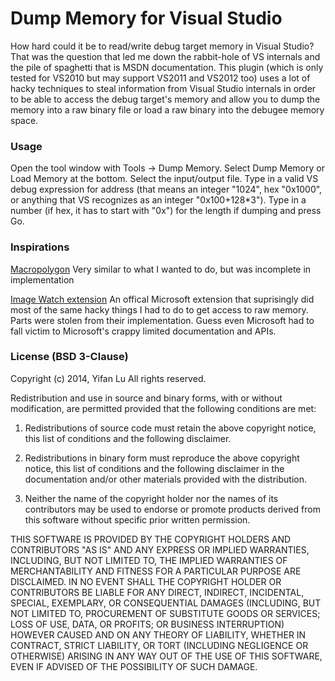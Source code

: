 Dump Memory for Visual Studio
=============================

How hard could it be to read/write debug target memory in Visual Studio? That 
was the question that led me down the rabbit-hole of VS internals and the pile 
of spaghetti that is MSDN documentation. This plugin (which is only tested for 
VS2010 but may support VS2011 and VS2012 too) uses a lot of hacky techniques to 
steal information from Visual Studio internals in order to be able to access 
the debug target's memory and allow you to dump the memory into a raw binary 
file or load a raw binary into the debugee memory space.

### Usage

Open the tool window with Tools -> Dump Memory. Select Dump Memory or Load 
Memory at the bottom. Select the input/output file. Type in a valid VS debug 
expression for address (that means an integer "1024", hex "0x1000", or anything 
that VS recognizes as an integer "0x100+128*3"). Type in a number (if hex, it 
has to start with "0x") for the length if dumping and press Go.

### Inspirations

[Macropolygon](http://macropolygon.wordpress.com/2012/12/16/evaluating-debugged-process-memory-in-a-visual-studio-extension/)
Very similar to what I wanted to do, but was incomplete in implementation

[Image Watch extension](http://visualstudiogallery.msdn.microsoft.com/e682d542-7ef3-402c-b857-bbfba714f78d)
An offical Microsoft extension that suprisingly did most of the same hacky 
things I had to do to get access to raw memory. Parts were stolen from their 
implementation. Guess even Microsoft had to fall victim to Microsoft's crappy 
limited documentation and APIs.

### License (BSD 3-Clause)

Copyright (c) 2014, Yifan Lu
All rights reserved.

Redistribution and use in source and binary forms, with or without modification,
are permitted provided that the following conditions are met:

1. Redistributions of source code must retain the above copyright notice, this 
list of conditions and the following disclaimer.

2. Redistributions in binary form must reproduce the above copyright notice, 
this list of conditions and the following disclaimer in the documentation and/or
other materials provided with the distribution.

3. Neither the name of the copyright holder nor the names of its contributors 
may be used to endorse or promote products derived from this software without 
specific prior written permission.

THIS SOFTWARE IS PROVIDED BY THE COPYRIGHT HOLDERS AND CONTRIBUTORS "AS IS" AND 
ANY EXPRESS OR IMPLIED WARRANTIES, INCLUDING, BUT NOT LIMITED TO, THE IMPLIED 
WARRANTIES OF MERCHANTABILITY AND FITNESS FOR A PARTICULAR PURPOSE ARE 
DISCLAIMED. IN NO EVENT SHALL THE COPYRIGHT HOLDER OR CONTRIBUTORS BE LIABLE FOR
ANY DIRECT, INDIRECT, INCIDENTAL, SPECIAL, EXEMPLARY, OR CONSEQUENTIAL DAMAGES 
(INCLUDING, BUT NOT LIMITED TO, PROCUREMENT OF SUBSTITUTE GOODS OR SERVICES; 
LOSS OF USE, DATA, OR PROFITS; OR BUSINESS INTERRUPTION) HOWEVER CAUSED AND ON 
ANY THEORY OF LIABILITY, WHETHER IN CONTRACT, STRICT LIABILITY, OR TORT 
(INCLUDING NEGLIGENCE OR OTHERWISE) ARISING IN ANY WAY OUT OF THE USE OF THIS 
SOFTWARE, EVEN IF ADVISED OF THE POSSIBILITY OF SUCH DAMAGE.
